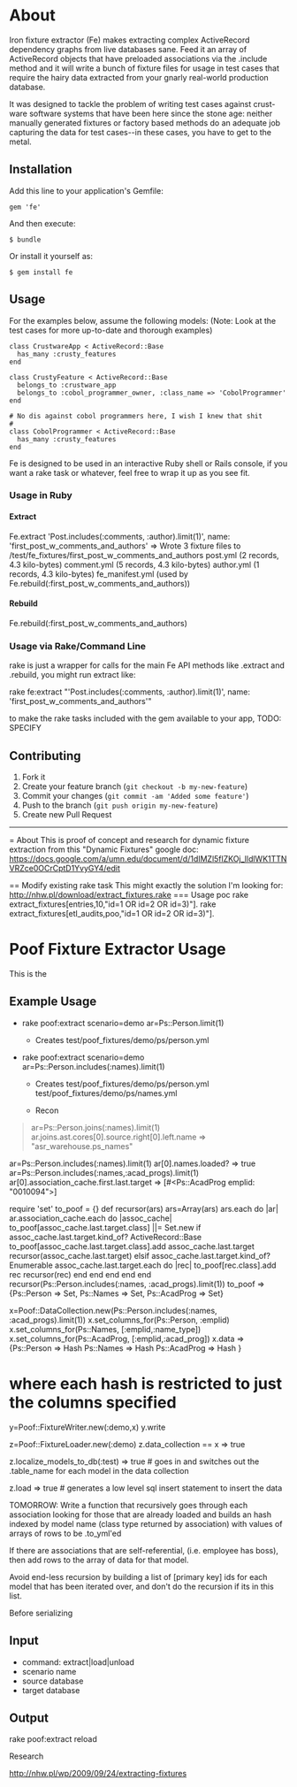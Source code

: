 # About
Iron fixture extractor (Fe) makes extracting complex ActiveRecord dependency graphs from live databases sane.  Feed it an array of ActiveRecord objects that have preloaded associations via the .include method and it will write a bunch of fixture files for usage in test cases that require the hairy data extracted from your gnarly real-world production database.

It was designed to tackle the problem of writing test cases against
crust-ware software systems that have been here since the stone age:
neither manually generated fixtures or factory based methods do an
adequate job capturing the data for test cases--in these cases, you have
to get to the metal.

## Installation
Add this line to your application's Gemfile:

    gem 'fe'

And then execute:

    $ bundle

Or install it yourself as:

    $ gem install fe

## Usage
For the examples below, assume the following models:
(Note: Look at the test cases for more up-to-date and thorough examples)

    class CrustwareApp < ActiveRecord::Base
      has_many :crusty_features
    end

    class CrustyFeature < ActiveRecord::Base
      belongs_to :crustware_app
      belongs_to :cobol_programmer_owner, :class_name => 'CobolProgrammer'
    end

    # No dis against cobol programmers here, I wish I knew that shit
    #
    class CobolProgrammer < ActiveRecord::Base
      has_many :crusty_features
    end

Fe is designed to be used in an interactive Ruby shell or Rails console,
if you want a rake task or whatever, feel free to wrap it up as you see
fit.

### Usage in Ruby
#### Extract
  Fe.extract 'Post.includes(:comments, :author).limit(1)', name: 'first_post_w_comments_and_authors'
  =>
    Wrote 3 fixture files to /test/fe_fixtures/first_post_w_comments_and_authors
      post.yml (2 records, 4.3 kilo-bytes)
      comment.yml (5 records, 4.3 kilo-bytes)
      author.yml (1 records, 4.3 kilo-bytes)
      fe_manifest.yml (used by Fe.rebuild(:first_post_w_comments_and_authors))
   
#### Rebuild
  Fe.rebuild(:first_post_w_comments_and_authors)

### Usage via Rake/Command Line
rake is just a wrapper for calls for the main Fe API methods like
.extract and .rebuild, you might run extract like:

  rake fe:extract "'Post.includes(:comments, :author).limit(1)', name: 'first_post_w_comments_and_authors'"

to make the rake tasks included with the gem available to your app,
TODO: SPECIFY

    
## Contributing

1. Fork it
2. Create your feature branch (`git checkout -b my-new-feature`)
3. Commit your changes (`git commit -am 'Added some feature'`)
4. Push to the branch (`git push origin my-new-feature`)
5. Create new Pull Request


-----------------------------------------------------
= About
This is proof of concept and research for dynamic fixture extraction
from this "Dynamic Fixtures" google doc:
https://docs.google.com/a/umn.edu/document/d/1dIMZl5flZKOj_lldlWK1TTNVRZce0OCrCptD1YvyGY4/edit

== Modify existing rake task
This might exactly the solution I'm looking for:
  http://nhw.pl/download/extract_fixtures.rake
=== Usage poc
rake extract_fixtures[entries,10,"id=1 OR id=2 OR id=3)"].
rake extract_fixtures[etl_audits,poo,"id=1 OR id=2 OR id=3)"].




# Poof Fixture Extractor Usage
This is the 

## Example Usage
* rake poof:extract scenario=demo ar=Ps::Person.limit(1)
  * Creates
      test/poof_fixtures/demo/ps/person.yml

* rake poof:extract scenario=demo ar=Ps::Person.includes(:names).limit(1)
  * Creates
      test/poof_fixtures/demo/ps/person.yml
      test/poof_fixtures/demo/ps/names.yml

  * Recon
 > ar=Ps::Person.joins(:names).limit(1)
 > ar.joins.ast.cores[0].source.right[0].left.name
 => "asr_warehouse.ps_names" 

ar=Ps::Person.includes(:names).limit(1)
ar[0].names.loaded?
=> true
ar=Ps::Person.includes(:names,:acad_progs).limit(1)
ar[0].association_cache.first.last.target
 => [#<Ps::AcadProg emplid: "0010094">]

require 'set'
to_poof = {}
def recursor(ars)
  ars=Array(ars)
  ars.each do |ar|
    ar.association_cache.each do |assoc_cache|
      to_poof[assoc_cache.last.target.class] ||= Set.new
      if assoc_cache.last.target.kind_of? ActiveRecord::Base
        to_poof[assoc_cache.last.target.class].add assoc_cache.last.target
        recursor(assoc_cache.last.target)
      elsif assoc_cache.last.target.kind_of? Enumerable
        assoc_cache.last.target.each do |rec|
          to_poof[rec.class].add rec
          recursor(rec)
        end
      end
    end
  end
end
recursor(Ps::Person.includes(:names, :acad_progs).limit(1))
to_poof => {Ps::Person => Set,
    Ps::Names  => Set,
    Ps::AcadProg => Set}

x=Poof::DataCollection.new(Ps::Person.includes(:names, :acad_progs).limit(1))
x.set_columns_for(Ps::Person, :emplid)
x.set_columns_for(Ps::Names, [:emplid,:name_type])
x.set_columns_for(Ps::AcadProg, [:emplid,:acad_prog])
x.data =>
  {Ps::Person => Hash
   Ps::Names => Hash
   Ps::AcadProg => Hash
  }
  # where each hash is restricted to just the columns specified

y=Poof::FixtureWriter.new(:demo,x)
y.write

z=Poof::FixtureLoader.new(:demo)
z.data_collection == x
=> true

z.localize_models_to_db(:test)
=> true # goes in and switches out the .table_name for each model in the
data collection

z.load
=> true # generates a low level sql insert statement to insert the data











TOMORROW:
Write a function that recursively goes through
each association looking for those that are already loaded
and builds an hash indexed by model name (class type returned by
association) with values of arrays of rows to be .to_yml'ed

If there are associations that are self-referential, (i.e. employee has
boss), then add rows to the array of data for that model.

Avoid end-less recursion by building a list of [primary key] ids for each model
that has been iterated over, and don't do the recursion if its in this
list.







Before serializing

## Input
* command: extract|load|unload
* scenario name
* source database
* target database

## Output
rake poof:extract
reload


Research

http://nhw.pl/wp/2009/09/24/extracting-fixtures


